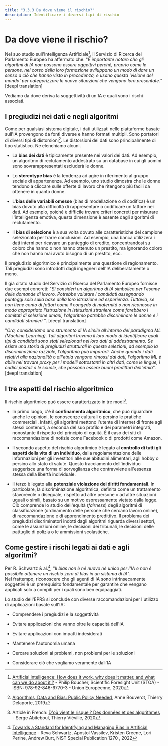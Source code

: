 ```yaml
---
title: "3.3.3 Da dove viene il rischio?"
description: Identificare i diversi tipi di rischio
---
```


# Da dove viene il rischio?
Nel suo studio sull'Intelligenza Artificiale[^1], il Servizio di Ricerca del Parlamento Europeo ha affermato che: "*È importante notare che gli algoritmi di IA non possono essere oggettivi perché, proprio come le persone, nel corso della loro formazione sviluppano un modo di dare un senso a ciò che hanno visto in precedenza, e usano questa 'visione del mondo' per categorizzare le nuove situazioni che vengono loro presentate.*" [deepl translation]

Vediamo da dove deriva la soggettività di un'IA e quali sono i rischi associati.

## I pregiudizi nei dati e negli algoritmi

Come per qualsiasi sistema digitale, i dati utilizzati nelle piattaforme basate sull'IA provengono da fonti diverse e hanno formati multipli. Sono portatori di diversi tipi di distorsioni[^2]. Le distorsioni dei dati sono principalmente di tipo statistico. Ne elenchiamo alcuni.

- La **bias dei dati** è tipicamente presente nei valori dei dati. Ad esempio, un algoritmo di reclutamento addestrato su un database in cui gli uomini sono sovrarappresentati escluderà le donne.

- Lo **stereotype bias** è la tendenza ad agire in riferimento al gruppo sociale di appartenenza. Ad esempio, uno studio dimostra che le donne tendono a cliccare sulle offerte di lavoro che ritengono più facili da ottenere in quanto donne.

- L'**bias delle variabili omesse** (bias di modellazione o di codifica) è un bias dovuto alla difficoltà di rappresentare o codificare un fattore nei dati. Ad esempio, poiché è difficile trovare criteri concreti per misurare l'intelligenza emotiva, questa dimensione è assente dagli algoritmi di reclutamento.

- Il **bias di selezione** è a sua volta dovuto alle caratteristiche del campione selezionato per trarre conclusioni. Ad esempio, una banca utilizzerà i dati interni per ricavare un punteggio di credito, concentrandosi su coloro che hanno o non hanno ottenuto un prestito, ma ignorando coloro che non hanno mai avuto bisogno di un prestito, ecc.

Il pregiudizio algoritmico è principalmente una questione di ragionamento. Tali pregiudizi sono introdotti dagli ingegneri dell'IA deliberatamente o meno.

Il già citato studio del Servizio di Ricerca del Parlamento Europeo fornisce due esempi concreti: "*Si consideri un algoritmo di IA simbolico per l'esame delle domande di lavoro. Potrebbe valutare i candidati assegnando punteggi solo sulla base della loro istruzione ed esperienza. Tuttavia, se non tiene conto di fattori come il congedo di maternità o non riconosce in modo appropriato l'istruzione in istituzioni straniere come farebbero i comitati di selezione umani, l'algoritmo potrebbe discriminare le donne e i candidati stranieri "*. [deepl translation]

"*Ora, consideriamo uno strumento di IA simile all'interno del paradigma ML (Machine Learning). Tali algoritmi trovano il loro modo di identificare quali tipi di candidati sono stati selezionati nei loro dati di addestramento. Se esiste una storia di pregiudizi strutturali in queste selezioni, ad esempio la discriminazione razziale, l'algoritmo può impararli. Anche quando i dati relativi alla nazionalità o all'etnia vengono rimossi dai dati, l'algoritmo ML è abile nel trovare proxy per i modelli sottostanti in altri dati, come le lingue, i codici postali o le scuole, che possono essere buoni predittori dell'etnia*". [deepl translation]

## I tre aspetti del rischio algoritmico

Il rischio algoritmico può essere caratterizzato in tre modi[^3].

- In primo luogo, c'è il **confinamento algoritmico**, che può riguardare anche le opinioni, le conoscenze culturali o persino le pratiche commerciali. Infatti, gli algoritmi mettono l'utente di Internet di fronte agli stessi contenuti, a seconda del suo profilo e dei parametri integrati, nonostante il rispetto del principio di equità. È il caso dei siti di raccomandazione di notizie come Facebook o di prodotti come Amazon.

- Il secondo aspetto del rischio algoritmico è legato al **controllo di tutti gli aspetti della vita di un individuo**, dalla regolamentazione delle informazioni per gli investitori alle sue abitudini alimentari, agli hobby o persino allo stato di salute. Questo tracciamento dell'individuo suggerisce una forma di sorveglianza che contravviene all'essenza stessa della libertà individuale.

- Il terzo è legato alla **potenziale violazione dei diritti fondamentali**. In particolare, la discriminazione algoritmica, definita come un trattamento sfavorevole o diseguale, rispetto ad altre persone o ad altre situazioni uguali o simili, basato su un motivo espressamente vietato dalla legge. Ciò comprende lo studio dell'equità (*fairness*) degli algoritmi di classificazione (ordinamento delle persone che cercano lavoro online), di raccomandazione e di apprendimento predittivo. Il problema dei pregiudizi discriminatori indotti dagli algoritmi riguarda diversi settori, come le assunzioni online, le decisioni dei tribunali, le decisioni delle pattuglie di polizia o le ammissioni scolastiche.

## Come gestire i rischi legati ai dati e agli algoritmi?

Per R. Schwartz &amp; al.[^4], "*Il bias non è né nuovo né unico per l'IA e non è possibile ottenere un rischio zero di bias in un sistema di IA*".  
Nel frattempo, riconoscere che gli agenti di IA sono intrinsecamente soggettivi è un prerequisito fondamentale per garantire che vengano applicati solo a compiti per i quali sono ben equipaggiati.

Lo studio dell'EPRS si conclude con diverse raccomandazioni per l'utilizzo di applicazioni basate sull'IA:

- Comprendere i pregiudizi e la soggettività

- Evitare applicazioni che vanno oltre le capacità dell'IA

- Evitare applicazioni con impatti indesiderati

- Mantenere l'autonomia umana

- Cercare soluzioni ai problemi, non problemi per le soluzioni

- Considerare ciò che vogliamo veramente dall'IA

[^1]: [Artificial intelligence: How does it work, why does it matter, and what can we do about it ?](https://www.europarl.europa.eu/thinktank/en/document/EPRS_STU(2020)641547) - Philip Boucher, Scientific Foresight Unit (STOA) - ISBN: 978-92-846-6770-3 - Union Européenne, 2020

[^2]: [Algorithms, Data and Bias: Public Policy Needed](https://www.institutmontaigne.org/en/analysis/algorithms-data-and-bias-public-policy-needed?_wrapper_format=html), Anne Bouverot, Thierry Delaporte, 2019

[^3]: Article in French: [D'où vient le risque ? Des données et des algorithmes](https://www.lemonde.fr/blog/binaire/2020/02/05/les-plateformes-numeriques-un-foyer-pour-les-risques-donnees-et-algorithmes/) - Serge Abiteboul, Thierry Viéville, 2020

[^4]: [Towards a Standard for Identifying and Managing Bias in Artificial Intelligence](https://doi.org/10.6028/NIST.SP.1270) - Reva Schwartz, Apostol Vassilev, Kristen Greene, Lori Perine, Andrew Burt, NIST Special Publication 1270 , 2022
